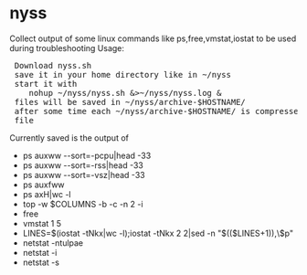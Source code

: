 nyss
====

Collect output of some linux commands like ps,free,vmstat,iostat to be used during troubleshooting
Usage:
<pre>
 Download nyss.sh
 save it in your home directory like in ~/nyss
 start it with
    nohup ~/nyss/nyss.sh &>~/nyss/nyss.log &
 files will be saved in ~/nyss/archive-$HOSTNAME/<date>
 after some time each ~/nyss/archive-$HOSTNAME/<date> is compressed to a tar
 file
</pre>

Currently saved is the output of<br>
<ul>
 <li>ps auxww --sort=-pcpu|head -33</li>
 <li>ps auxww --sort=-rss|head -33</li>
 <li>ps auxww --sort=-vsz|head -33</li>
 <li>ps auxfww</li>
 <li>ps axH|wc -l</li>
 <li>top -w $COLUMNS -b -c -n 2 -i</li>
 <li>free</li>
 <li>vmstat 1 5</li>
 <li>LINES=$(iostat -tNkx|wc -l);iostat -tNkx 2 2|sed -n "$(($LINES+1)),\$p"</li>
 <li>netstat -ntulpae</li>
 <li>netstat -i</li>
 <li>netstat -s</li>
</ul>
